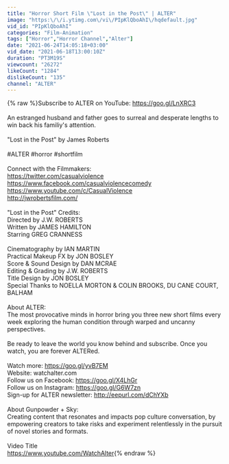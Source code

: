 ```yaml
---
title: "Horror Short Film \"Lost in the Post\" | ALTER"
image: "https:\/\/i.ytimg.com\/vi\/PIpKlQboAhI\/hqdefault.jpg"
vid_id: "PIpKlQboAhI"
categories: "Film-Animation"
tags: ["Horror","Horror Channel","Alter"]
date: "2021-06-24T14:05:18+03:00"
vid_date: "2021-06-18T13:00:10Z"
duration: "PT3M19S"
viewcount: "26272"
likeCount: "1284"
dislikeCount: "135"
channel: "ALTER"
---
```

{% raw %}Subscribe to ALTER on YouTube: <a rel="nofollow" target="blank" href="https://goo.gl/LnXRC3">https://goo.gl/LnXRC3</a><br /><br />An estranged husband and father goes to surreal and desperate lengths to win back his familiy's attention.  <br /><br />&quot;Lost in the Post&quot; by James Roberts<br /><br />#ALTER #horror #shortfilm<br /><br />Connect with the Filmmakers: <br /><a rel="nofollow" target="blank" href="https://twitter.com/casualviolence">https://twitter.com/casualviolence</a><br /><a rel="nofollow" target="blank" href="https://www.facebook.com/casualviolencecomedy">https://www.facebook.com/casualviolencecomedy</a><br /><a rel="nofollow" target="blank" href="https://www.youtube.com/c/CasualViolence">https://www.youtube.com/c/CasualViolence</a><br /><a rel="nofollow" target="blank" href="http://jwrobertsfilm.com/">http://jwrobertsfilm.com/</a><br /><br />&quot;Lost in the Post&quot; Credits:<br />Directed by J.W. ROBERTS<br />Written by JAMES HAMILTON <br />Starring GREG CRANNESS<br /><br />Cinematography by IAN MARTIN<br />Practical Makeup FX by JON BOSLEY<br />Score &amp; Sound Design by DAN MCRAE<br />Editing &amp; Grading by J.W. ROBERTS<br />Title Design by JON BOSLEY<br />Special Thanks to NOELLA MORTON &amp; COLIN BROOKS, DU CANE COURT, BALHAM<br /><br />About ALTER:<br />The most provocative minds in horror bring you three new short films every week exploring the human condition through warped and uncanny perspectives. <br /> <br />Be ready to leave the world you know behind and subscribe. Once you watch, you are forever ALTERed.<br /> <br />Watch more: <a rel="nofollow" target="blank" href="https://goo.gl/yvB7EM">https://goo.gl/yvB7EM</a> <br />Website: watchalter.com<br />Follow us on Facebook: <a rel="nofollow" target="blank" href="https://goo.gl/X4LhGr">https://goo.gl/X4LhGr</a><br />Follow us on Instagram: <a rel="nofollow" target="blank" href="https://goo.gl/G6W7zn">https://goo.gl/G6W7zn</a> <br />Sign-up for ALTER newsletter: <a rel="nofollow" target="blank" href="http://eepurl.com/dChYXb">http://eepurl.com/dChYXb</a><br /><br />About Gunpowder + Sky:<br />Creating content that resonates and impacts pop culture conversation, by empowering creators to take risks and experiment relentlessly in the pursuit of novel stories and formats.<br /><br />Video Title<br /><a rel="nofollow" target="blank" href="https://www.youtube.com/WatchAlter">https://www.youtube.com/WatchAlter</a>{% endraw %}

